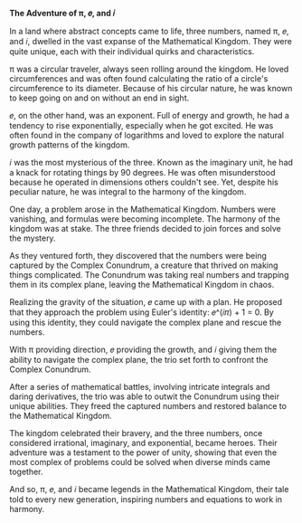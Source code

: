 **The Adventure of π, 𝑒, and 𝑖**

In a land where abstract concepts came to life, three numbers, named π, 𝑒, and 𝑖, dwelled in the vast expanse of the Mathematical Kingdom. They were quite unique, each with their individual quirks and characteristics.

π was a circular traveler, always seen rolling around the kingdom. He loved circumferences and was often found calculating the ratio of a circle's circumference to its diameter. Because of his circular nature, he was known to keep going on and on without an end in sight.

𝑒, on the other hand, was an exponent. Full of energy and growth, he had a tendency to rise exponentially, especially when he got excited. He was often found in the company of logarithms and loved to explore the natural growth patterns of the kingdom.

𝑖 was the most mysterious of the three. Known as the imaginary unit, he had a knack for rotating things by 90 degrees. He was often misunderstood because he operated in dimensions others couldn't see. Yet, despite his peculiar nature, he was integral to the harmony of the kingdom.

One day, a problem arose in the Mathematical Kingdom. Numbers were vanishing, and formulas were becoming incomplete. The harmony of the kingdom was at stake. The three friends decided to join forces and solve the mystery.

As they ventured forth, they discovered that the numbers were being captured by the Complex Conundrum, a creature that thrived on making things complicated. The Conundrum was taking real numbers and trapping them in its complex plane, leaving the Mathematical Kingdom in chaos.

Realizing the gravity of the situation, 𝑒 came up with a plan. He proposed that they approach the problem using Euler's identity: 𝑒^(𝑖𝜋) + 1 = 0. By using this identity, they could navigate the complex plane and rescue the numbers.

With π providing direction, 𝑒 providing the growth, and 𝑖 giving them the ability to navigate the complex plane, the trio set forth to confront the Complex Conundrum.

After a series of mathematical battles, involving intricate integrals and daring derivatives, the trio was able to outwit the Conundrum using their unique abilities. They freed the captured numbers and restored balance to the Mathematical Kingdom.

The kingdom celebrated their bravery, and the three numbers, once considered irrational, imaginary, and exponential, became heroes. Their adventure was a testament to the power of unity, showing that even the most complex of problems could be solved when diverse minds came together.

And so, π, 𝑒, and 𝑖 became legends in the Mathematical Kingdom, their tale told to every new generation, inspiring numbers and equations to work in harmony.